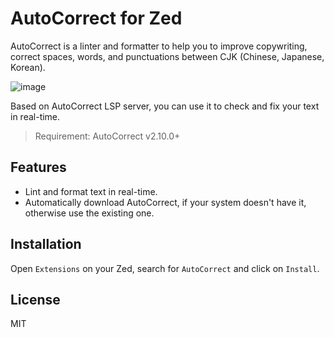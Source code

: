 # AutoCorrect for Zed

AutoCorrect is a linter and formatter to help you to improve copywriting, correct spaces, words, and punctuations between CJK (Chinese, Japanese, Korean).

<img alt="image" src="https://github.com/huacnlee/zed-autocorrect/assets/5518/762c70e4-961b-4a9d-850c-5768389c459b">

Based on AutoCorrect LSP server, you can use it to check and fix your text in real-time.

> Requirement: AutoCorrect v2.10.0+

## Features

- Lint and format text in real-time.
- Automatically download AutoCorrect, if your system doesn't have it, otherwise use the existing one.

## Installation

Open `Extensions` on your Zed, search for `AutoCorrect` and click on `Install`.

## License

MIT
